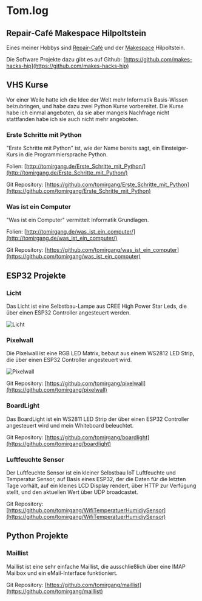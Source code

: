 # Tom.log


## Repair-Café Makespace Hilpoltstein

Eines meiner Hobbys sind [Repair-Café](https://www.repaircafe-hilpoltstein.de/) und der [Makespace](https://web.makes-hacks-hip.de/) Hilpoltstein.

Die Software Projekte dazu gibt es auf Github: [https://github.com/makes-hacks-hip](https://github.com/makes-hacks-hip)

## VHS Kurse

Vor einer Weile hatte ich die Idee der Welt mehr Informatik Basis-Wissen beizubringen, und habe dazu zwei Python Kurse vorbereitet. Die Kurse habe ich einmal angeboten, da sie aber mangels Nachfrage nicht stattfanden habe ich sie auch nicht mehr angeboten.

### Erste Schritte mit Python

"Erste Schritte mit Python" ist, wie der Name bereits sagt, ein Einsteiger-Kurs in die Programmiersprache Python.

Folien: [http://tomirgang.de/Erste_Schritte_mit_Python/](http://tomirgang.de/Erste_Schritte_mit_Python/)

Git Repository: [https://github.com/tomirgang/Erste_Schritte_mit_Python](https://github.com/tomirgang/Erste_Schritte_mit_Python)

### Was ist ein Computer

"Was ist ein Computer" vermittelt Informatik Grundlagen.

Folien: [http://tomirgang.de/was_ist_ein_computer/](http://tomirgang.de/was_ist_ein_computer/)

Git Repository: [https://github.com/tomirgang/was_ist_ein_computer](https://github.com/tomirgang/was_ist_ein_computer)

## ESP32 Projekte

### Licht

Das Licht ist eine Selbstbau-Lampe aus CREE High Power Star Leds, die über einen ESP32 Controller angesteuert werden.

![Licht](https://assets.chaos.social/media_attachments/files/109/885/395/884/169/421/original/0657a69866690997.jpeg)

### Pixelwall

Die Pixelwall ist eine RGB LED Matrix, bebaut aus einem WS2812 LED Strip, die über einen ESP32 Controller angesteuert wird.

![Pixelwall](https://assets.chaos.social/media_attachments/files/109/885/395/868/702/050/original/04bb326e899ab23a.jpeg)

Git Repository: [https://github.com/tomirgang/pixelwall](https://github.com/tomirgang/pixelwall)

### BoardLight

Das BoardLight ist ein WS2811 LED Strip der über einen ESP32 Controller angesteuert wird und mein Whiteboard beleuchtet.

Git Repository: [https://github.com/tomirgang/boardlight](https://github.com/tomirgang/boardlight)

### Luftfeuchte Sensor

Der Luftfeuchte Sensor ist ein kleiner Selbstbau IoT Luftfeuchte und Temperatur Sensor, auf Basis eines ESP32, der die Daten für die letzten Tage vorhält, auf ein kleines LCD Display rendert, über HTTP zur Verfügung stellt, und den aktuellen Wert über UDP broadcastet.

Git Repository: [https://github.com/tomirgang/WifiTemperatuerHumidiySensor](https://github.com/tomirgang/WifiTemperatuerHumidiySensor)

## Python Projekte

### Maillist

Maillist ist eine sehr einfache Maillist, die ausschließlich über eine IMAP Mailbox und ein eMail-Interface funktioniert.

Git Repository: [https://github.com/tomirgang/maillist](https://github.com/tomirgang/maillist)